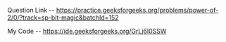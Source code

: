 Question Link -- https://practice.geeksforgeeks.org/problems/power-of-2/0/?track=sp-bit-magic&batchId=152

My Code -- https://ide.geeksforgeeks.org/GrLj6l0SSW
